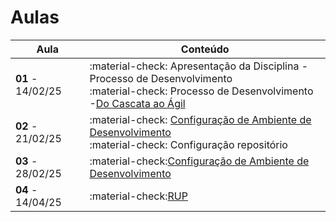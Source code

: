 # Aulas

| Aula  |Conteúdo |
| ----- | -------- |
| __01__ - 14/02/25    | :material-check: Apresentação da Disciplina - Processo de Desenvolvimento <br> :material-check: Processo de Desenvolvimento -[Do Cascata ao Ágil](../assets/Aulas/Do%20Cascata%20ao%20Ágil.pdf) |
| __02__ - 21/02/25     | :material-check: [Configuração de Ambiente de Desenvolvimento](https://liveestacio-my.sharepoint.com/:w:/g/personal/00661711722_professores_ibmec_edu_br/EU2fCcJwgTFLvWNyOSUtNWABng3aZ0HtBI38y6beD8dItQ?e=Co0eY2) <br> :material-check: Configuração repositório  |
| __03__ - 28/02/25     | :material-check:[Configuração de Ambiente de Desenvolvimento](https://liveestacio-my.sharepoint.com/:w:/g/personal/00661711722_professores_ibmec_edu_br/EU2fCcJwgTFLvWNyOSUtNWABAykAdvtuiY2eOTitau10zA?e=NyuXZm) |
| __04__ - 14/04/25     | :material-check:[RUP](../assets/Aulas/RUP.pdf)   |

<!--
| __01__ - 06/08/25    | :material-check: Apresentação da Disciplina - Processo de Desenvolvimento <br> :material-check: Processo de Desenvolvimento -[Do Cascata ao Ágil](../assets/Aulas/Do%20Cascata%20ao%20Ágil.pdf) |
| __02__ - 13/08/25     | :material-check: [Configuração de Ambiente de Desenvolvimento](https://liveestacio-my.sharepoint.com/:w:/g/personal/00661711722_professores_ibmec_edu_br/EU2fCcJwgTFLvWNyOSUtNWABAykAdvtuiY2eOTitau10zA?e=NyuXZm) <br> :material-check: Configuração repositório  |
| __03__ - 20/08/25     | :material-check:[Configuração de Ambiente de Desenvolvimento](https://liveestacio-my.sharepoint.com/:w:/g/personal/00661711722_professores_ibmec_edu_br/EU2fCcJwgTFLvWNyOSUtNWABAykAdvtuiY2eOTitau10zA?e=NyuXZm) |
| __04__ - 27/08/25     | :material-check:[RUP](../assets/Aulas/RUP.pdf)   |
| __05__ - 21/03/25     | :material-check: Elaboração 5w2h  <br> :material-check:[Brainstorm](../assets/Aulas/O%20processo%20de brainstorm.pdf) e [Mapa Mental](../assets/Aulas/Mapa%20Mental.pdf)|
| __06__ - 28/03/24     | :material-check: [Engenharia de Requisitos](..//assets/Aulas/Engenharia%20de%20Requisitos_Cap05.pdf)  <br> - [Análise OO e UML](../assets/Aulas/AnaliseOO&UML.pdf) <br> - Diagrama de Casos de Uso <br> - [Classes](../assets/Aulas/Classes_Pacotes.pdf) |
| __07__ - 04/04/25     | :material-check: AP1    |
| __08__ - 11/04/25     | :material-check: Python OO <br> - [Notebook](../Disciplina/Roteiros/__Construção/Poo/poo.ipynb) <br> - [Conceito de OO](../Disciplina/Roteiros/__Construção/Poo/Conceitos-basicos-de-OO.pdf) <br> - [Python OO](../Disciplina/Roteiros/__Construção/Poo/Python-OO.pdf) <br> - Introdução ao Django  |
| __09__ - 18/04/25     | :material-check: Feriado  |
| __10__ - 25/04/25     | :material-check: Roteiro Django Rest- Introdução SQL - Sqlite  |
| __11__ - 02/05/25     | :material-check: Feriado |
| __12__ - 09/05/25     | :material-check: Roteiro Streaming - Content 1xN|
| __13__ - 16/05/25     | :material-check: Roteiro Streaming - PlayList NxN - [Protótipo](https://www.figma.com/design/cX8mG3fK90aDRvKdE1PcjB/AMIP?t=hLCy4Aqm06gAKbU3-1) |
| __14__ - 23/05/25     | :material-check: App |
| __15__ - 30/05/25     | :material-check: App |
| __16__ - 06/06/25     | :material-check: App |
| __17__ - 13/06/25     | :material-check: AP2 - Apresentação Projeto |
| __18__ - 20/06/25     | :material-check: Feriado |
| __19__ - 27/06/25     | :material-check: AS |
<!--  
| __13__ - 19/09/24     | :material-check:[Classes](../assets/Aulas/Classes_Pacotes.pdf)    |
| __16__ - 27/09/24     | ----------------------------------------------------------  |
| __19__ - 10/10/24     | :material-check: Introdução ao Django OO |
| __20__ - 11/10/24     | :material-check: Reunião Iquirium - Django OO  |
| __21__ - 18/10/24     | :material-check: Introdução SQL - Sqlite OO  |
| __22__ - 19/10/24     | :material-check: [Funcionalidade](../assets/Aulas/Iquirium.pdf)        
-->
